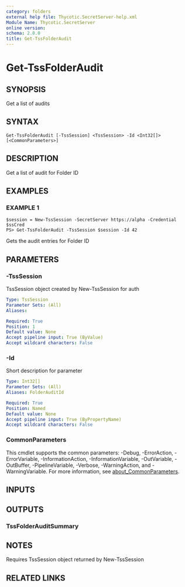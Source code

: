 ```yaml
---
category: folders
external help file: Thycotic.SecretServer-help.xml
Module Name: Thycotic.SecretServer
online version:
schema: 2.0.0
title: Get-TssFolderAudit
---
```


# Get-TssFolderAudit

## SYNOPSIS
Get a list of audits

## SYNTAX

```
Get-TssFolderAudit [-TssSession] <TssSession> -Id <Int32[]> [<CommonParameters>]
```

## DESCRIPTION
Get a list of audit for Folder ID

## EXAMPLES

### EXAMPLE 1
```
$session = New-TssSession -SecretServer https://alpha -Credential $ssCred
PS> Get-TssFolderAudit -TssSession $session -Id 42
```

Gets the audit entries for Folder ID

## PARAMETERS

### -TssSession
TssSession object created by New-TssSession for auth

```yaml
Type: TssSession
Parameter Sets: (All)
Aliases:

Required: True
Position: 1
Default value: None
Accept pipeline input: True (ByValue)
Accept wildcard characters: False
```

### -Id
Short description for parameter

```yaml
Type: Int32[]
Parameter Sets: (All)
Aliases: FolderAuditId

Required: True
Position: Named
Default value: None
Accept pipeline input: True (ByPropertyName)
Accept wildcard characters: False
```

### CommonParameters
This cmdlet supports the common parameters: -Debug, -ErrorAction, -ErrorVariable, -InformationAction, -InformationVariable, -OutVariable, -OutBuffer, -PipelineVariable, -Verbose, -WarningAction, and -WarningVariable. For more information, see [about_CommonParameters](http://go.microsoft.com/fwlink/?LinkID=113216).

## INPUTS

## OUTPUTS

### TssFolderAuditSummary
## NOTES
Requires TssSession object returned by New-TssSession

## RELATED LINKS
